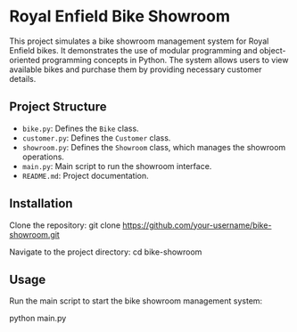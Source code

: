 # Royal Enfield Bike Showroom

This project simulates a bike showroom management system for Royal Enfield bikes.
It demonstrates the use of modular programming and object-oriented programming concepts in Python.
The system allows users to view available bikes and purchase them by providing necessary customer details.

## Project Structure

- `bike.py`: Defines the `Bike` class.
- `customer.py`: Defines the `Customer` class.
- `showroom.py`: Defines the `Showroom` class, which manages the showroom operations.
- `main.py`: Main script to run the showroom interface.
- `README.md`: Project documentation.

## Installation
Clone the repository:
git clone https://github.com/your-username/bike-showroom.git

Navigate to the project directory:
cd bike-showroom

## Usage
Run the main script to start the bike showroom management system:

python main.py

